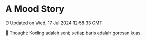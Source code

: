 # A Mood Story

⏰ Updated on Wed, 17 Jul 2024 12:58:33 GMT

💭 Thought: Koding adalah seni; setiap baris adalah goresan kuas.

